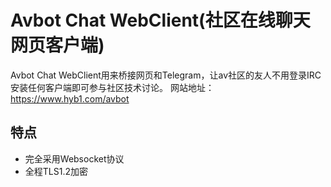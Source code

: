 # Avbot Chat WebClient(社区在线聊天网页客户端)
Avbot Chat WebClient用来桥接网页和Telegram，让av社区的友人不用登录IRC安装任何客户端即可参与社区技术讨论。
网站地址：https://www.hyb1.com/avbot

## 特点
* 完全采用Websocket协议
* 全程TLS1.2加密
